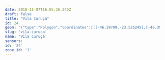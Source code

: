 ```yaml
---
date: 2018-11-07T16:05:26.245Z
draft: false
title: "Vila Curuçá"
id: 24
geom: '{"type":"Polygon","coordinates":[[[-46.39709,-23.525245],[-46.397413,-23.524951],[-46.397708,-23.524467],[-46.397918,-23.523404],[-46.398055,-23.52312],[-46.397997,-23.522974],[-46.39829,-23.522057],[-46.398443,-23.521875],[-46.398739,-23.52169],[-46.398785,-23.520713],[-46.398956,-23.519846],[-46.399218,-23.519215],[-46.400478,-23.517739],[-46.401511,-23.516842],[-46.401675,-23.516516],[-46.40215,-23.516018],[-46.402253,-23.515814],[-46.40225,-23.515706],[-46.402102,-23.515519],[-46.402032,-23.515193],[-46.402093,-23.514655],[-46.402029,-23.51416],[-46.401895,-23.513932],[-46.40179,-23.513896],[-46.401489,-23.513556],[-46.40137,-23.513323],[-46.401359,-23.513201],[-46.401589,-23.512759],[-46.401558,-23.512392],[-46.40139,-23.511916],[-46.401574,-23.511663],[-46.402913,-23.510661],[-46.403424,-23.510388],[-46.403607,-23.510192],[-46.40376,-23.509684],[-46.403988,-23.509238],[-46.404011,-23.509028],[-46.40393,-23.508554],[-46.404092,-23.507939],[-46.40421,-23.507639],[-46.404389,-23.507399],[-46.404734,-23.506489],[-46.405077,-23.505151],[-46.405579,-23.504023],[-46.405831,-23.503247],[-46.406166,-23.503151],[-46.406305,-23.503034],[-46.406722,-23.502213],[-46.406707,-23.501639],[-46.406205,-23.501393],[-46.407022,-23.500319],[-46.40708,-23.500048],[-46.407024,-23.499115],[-46.406417,-23.496686],[-46.406474,-23.496523],[-46.406238,-23.496237],[-46.40607,-23.495603],[-46.405548,-23.494246],[-46.40571,-23.494295],[-46.406925,-23.494287],[-46.411165,-23.493793],[-46.412335,-23.493739],[-46.419672,-23.492998],[-46.419665,-23.49295],[-46.421113,-23.492799],[-46.426383,-23.49232],[-46.428825,-23.492035],[-46.428948,-23.492024],[-46.428952,-23.492084],[-46.429839,-23.492012],[-46.435873,-23.491372],[-46.43572,-23.491736],[-46.435186,-23.492186],[-46.434629,-23.492294],[-46.433204,-23.492357],[-46.432633,-23.492474],[-46.432286,-23.492627],[-46.43189,-23.492692],[-46.431526,-23.492894],[-46.431364,-23.493053],[-46.431185,-23.493113],[-46.430599,-23.493085],[-46.429796,-23.493637],[-46.429537,-23.494086],[-46.429428,-23.494895],[-46.429365,-23.495018],[-46.429151,-23.495087],[-46.428589,-23.49665],[-46.428214,-23.498051],[-46.428097,-23.499096],[-46.428097,-23.500282],[-46.428299,-23.501446],[-46.4295,-23.504581],[-46.429961,-23.505415],[-46.430561,-23.506223],[-46.431637,-23.507993],[-46.432162,-23.508902],[-46.43231,-23.509359],[-46.43229,-23.510012],[-46.432098,-23.510535],[-46.431651,-23.511527],[-46.431341,-23.511919],[-46.431151,-23.512284],[-46.430909,-23.513193],[-46.430413,-23.513918],[-46.430316,-23.514798],[-46.430316,-23.5155],[-46.430208,-23.516041],[-46.429769,-23.516722],[-46.429822,-23.517266],[-46.430615,-23.518557],[-46.430594,-23.518847],[-46.4302,-23.519428],[-46.430269,-23.519759],[-46.430649,-23.520728],[-46.430489,-23.521326],[-46.430836,-23.522317],[-46.4306,-23.524172],[-46.430455,-23.524139],[-46.430306,-23.523836],[-46.430265,-23.522423],[-46.430095,-23.520664],[-46.42936,-23.519645],[-46.429166,-23.519505],[-46.428897,-23.519447],[-46.426264,-23.519468],[-46.426085,-23.519498],[-46.423556,-23.520816],[-46.42178,-23.521468],[-46.419385,-23.52029],[-46.419221,-23.520549],[-46.418429,-23.522466],[-46.418387,-23.523572],[-46.414084,-23.524307],[-46.412874,-23.524641],[-46.411749,-23.525456],[-46.409933,-23.526913],[-46.408116,-23.527785],[-46.40684,-23.528587],[-46.406247,-23.529076],[-46.4057,-23.528933],[-46.405581,-23.528846],[-46.405429,-23.528948],[-46.405301,-23.528912],[-46.405125,-23.528999],[-46.404814,-23.5288],[-46.404299,-23.528756],[-46.404241,-23.528605],[-46.404153,-23.528648],[-46.403552,-23.528532],[-46.40303,-23.528217],[-46.402601,-23.528214],[-46.402396,-23.528157],[-46.401869,-23.527803],[-46.401758,-23.527584],[-46.401358,-23.527366],[-46.401104,-23.527146],[-46.400772,-23.527031],[-46.400596,-23.527191],[-46.400356,-23.527229],[-46.40021,-23.527044],[-46.399853,-23.52687],[-46.399691,-23.526699],[-46.398464,-23.526286],[-46.397981,-23.526009],[-46.397498,-23.526599],[-46.39709,-23.525245]]]}'
slug: 'vila-curuca'
name: 'Vila Curuçá'
sensors:
id: '24'
zone_id: '1'
---
```

		